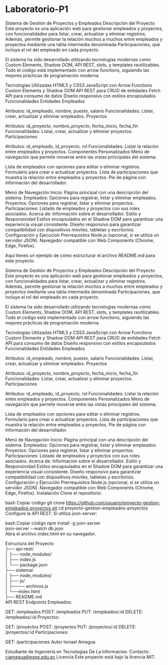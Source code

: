 # Laboratorio-P1
Sistema de Gestión de Proyectos y Empleados
Descripción del Proyecto
Este proyecto es una aplicación web para gestionar empleados y proyectos, con funcionalidades para listar, crear, actualizar y eliminar registros. Además, permite gestionar la relación muchos a muchos entre empleados y proyectos mediante una tabla intermedia denominada Participaciones, que incluye el rol del empleado en cada proyecto.

El sistema ha sido desarrollado utilizando tecnologías modernas como Custom Elements, Shadow DOM, API REST, slots, y templates reutilizables. Todo el código está implementado con arrow functions, siguiendo las mejores prácticas de programación moderna.

Tecnologías Utilizadas
HTML5 y CSS3
JavaScript con Arrow Functions
Custom Elements y Shadow DOM
API REST para CRUD de entidades
Fetch API para consumo de datos
Diseño responsivo con estilos encapsulados
Funcionalidades
Entidades
Empleados

Atributos: id_empleado, nombre, puesto, salario
Funcionalidades: Listar, crear, actualizar y eliminar empleados.
Proyectos

Atributos: id_proyecto, nombre_proyecto, fecha_inicio, fecha_fin
Funcionalidades: Listar, crear, actualizar y eliminar proyectos.
Participaciones

Atributos: id_empleado, id_proyecto, rol
Funcionalidades: Listar la relación entre empleados y proyectos.
Componentes Personalizados
<nav-bar>
Menú de navegación que permite moverse entre las vistas principales del sistema.

<employee-list>
Lista de empleados con opciones para editar o eliminar registros.

<project-form>
Formulario para crear o actualizar proyectos.

<participation-list>
Lista de participaciones que muestra la relación entre empleados y proyectos.

<footer-bar>
Pie de página con información del desarrollador.

Menú de Navegación
Inicio: Página principal con una descripción del sistema.
Empleados:
Opciones para registrar, listar y eliminar empleados.
Proyectos:
Opciones para registrar, listar y eliminar proyectos.
Participaciones:
Listado de empleados y proyectos con sus roles asociados.
Acerca de: Información sobre el desarrollador.
Estilo y Responsividad
Estilos encapsulados en el Shadow DOM para garantizar una experiencia visual consistente.
Diseño responsivo para garantizar compatibilidad con dispositivos móviles, tabletas y escritorios.
Configuración y Ejecución
Prerrequisitos
Node.js (opcional, si se utiliza un servidor JSON).
Navegador compatible con Web Components (Chrome, Edge, Firefox).

Aquí tienes un ejemplo de cómo estructurar el archivo README.md para este proyecto.

Sistema de Gestión de Proyectos y Empleados
Descripción del Proyecto
Este proyecto es una aplicación web para gestionar empleados y proyectos, con funcionalidades para listar, crear, actualizar y eliminar registros. Además, permite gestionar la relación muchos a muchos entre empleados y proyectos mediante una tabla intermedia denominada Participaciones, que incluye el rol del empleado en cada proyecto.

El sistema ha sido desarrollado utilizando tecnologías modernas como Custom Elements, Shadow DOM, API REST, slots, y templates reutilizables. Todo el código está implementado con arrow functions, siguiendo las mejores prácticas de programación moderna.

Tecnologías Utilizadas
HTML5 y CSS3
JavaScript con Arrow Functions
Custom Elements y Shadow DOM
API REST para CRUD de entidades
Fetch API para consumo de datos
Diseño responsivo con estilos encapsulados
Funcionalidades
Entidades
Empleados

Atributos: id_empleado, nombre, puesto, salario
Funcionalidades: Listar, crear, actualizar y eliminar empleados.
Proyectos

Atributos: id_proyecto, nombre_proyecto, fecha_inicio, fecha_fin
Funcionalidades: Listar, crear, actualizar y eliminar proyectos.
Participaciones

Atributos: id_empleado, id_proyecto, rol
Funcionalidades: Listar la relación entre empleados y proyectos.
Componentes Personalizados
<nav-bar>
Menú de navegación que permite moverse entre las vistas principales del sistema.

<employee-list>
Lista de empleados con opciones para editar o eliminar registros.

<project-form>
Formulario para crear o actualizar proyectos.

<participation-list>
Lista de participaciones que muestra la relación entre empleados y proyectos.

<footer-bar>
Pie de página con información del desarrollador.

Menú de Navegación
Inicio: Página principal con una descripción del sistema.
Empleados:
Opciones para registrar, listar y eliminar empleados.
Proyectos:
Opciones para registrar, listar y eliminar proyectos.
Participaciones:
Listado de empleados y proyectos con sus roles asociados.
Acerca de: Información sobre el desarrollador.
Estilo y Responsividad
Estilos encapsulados en el Shadow DOM para garantizar una experiencia visual consistente.
Diseño responsivo para garantizar compatibilidad con dispositivos móviles, tabletas y escritorios.
Configuración y Ejecución
Prerrequisitos
Node.js (opcional, si se utiliza un servidor JSON).
Navegador compatible con Web Components (Chrome, Edge, Firefox).
Instalación
Clone el repositorio:

bash
Copiar código
git clone https://github.com/usuario/proyecto-gestion-empleados-proyectos.git
cd proyecto-gestion-empleados-proyectos
Configure la API REST:
Si utiliza json-server:

bash
Copiar código
npm install -g json-server  
json-server --watch db.json  
Abra el archivo index.html en su navegador.

Estructura del Proyecto               
├── api-rest/                 
│   ├── node_modules/        
│   ├── index.js               
│   └── package.json            
├── sistema/                 
│   ├── node_modules/                
│   ├── js/        
│   ├────  archivos.js               
│   └──index.html                        
├── README.md                           
API REST
Endpoints
Empleados:

GET: /empleados
POST: /empleados
PUT: /empleados/:id
DELETE: /empleados/:id
Proyectos:

GET: /proyectos
POST: /proyectos
PUT: /proyectos/:id
DELETE: /proyectos/:id
Participaciones:

GET: /participaciones
Autor
Ismael Amagua

Estudiante de Ingeniería en Tecnologias De La Informacion.
Contacto: ciamagua@espe.edu.ec
Licencia
Este proyecto está bajo la licencia MIT.

